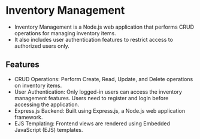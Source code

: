 <h1>Inventory Management</h1>
<ul>
<li>Inventory Management is a Node.js web application that performs CRUD operations for managing inventory items. </li>
<li>It also includes user authentication features to restrict access to authorized users only.</li>
</ul>
<h2>Features</h2>
<ul>
<li>CRUD Operations: Perform Create, Read, Update, and Delete operations on inventory items.</li>
<li>User Authentication: Only logged-in users can access the inventory management features. Users need to register and login before accessing the application.</li>
<li>Express.js Backend: Built using Express.js, a Node.js web application framework.</li>
<li>EJS Templating: Frontend views are rendered using Embedded JavaScript (EJS) templates.</li>
</ul>
<br>
